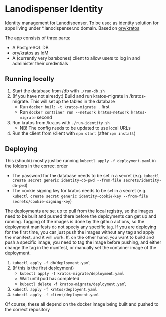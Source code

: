 # Lanodispenser Identity

Identity management for Lanodispenser. To be used as identity solution for apps living under *.lanodispenser.no domain.
Based on [ory/kratos](https://github.com/ory/kratos)

The app consists of three parts:

* A PostgreSQL DB
* [ory/kratos](https://github.com/ory/kratos) as IdM
* A (currently very barebones) client to allow users to log in and administer their credentials

## Running locally

1. Start the database from /db with `./run-db.sh`
2. (If you have not already:) Build and run kratos-migrate in /kratos-migrate. This will set up the tables in the database
    - Run `docker build -t kratos-migrate .` first
    - Run `docker container run --network kratos-network kratos-migrate` second
3. Run kratos from /kratos with `./run-identity.sh`
    - NB! The config needs to be updated to use local URLs
4. Run the client from /client with `npm start` (after `npm install`)

## Deploying

This (should) mostly just be running `kubectl apply -f deployment.yaml` in the folders in the correct order

* The password for the database needs to be set in a secret (e.g. `kubectl create secret generic identity-db-pwd --from-file secrets/identity-db-pwd`)
* The cookie signing key for kratos needs to be set in a secret (e.g. `kubectl create secret generic identity-cookie-key --from-file secrets/cookie-signing-key`)

The deployments are set up to pull from the local registry, so the images need to be built and pushed there before the deployments can get up and running.
Tagging of the images is done by the github actions, so the deployment manifests do not speciy any specific tag. If you are deploying for the first time, you can just
push the images without any tag and apply the manifest, and it will work. If, on the other hand, you want to build and push a specific image, you need to tag the image
before pushing, and either change the tag in the manifest, or manually set the container image of the deployment.

1. `kubectl apply -f db/deployment.yaml`
2. (If this is the first deployment)
    - `kubectl apply -f kratos-migrate/deployment.yaml`
    - Wait until pod has completed
    - `kubectl delete -f kratos-migrate/deployment.yaml`
3. `kubectl apply -f kratos/deployent.yaml`
4. `kubectl apply -f client/deployment.yaml`

Of course, these all depend on the docker image being built and pushed to the correct repository
